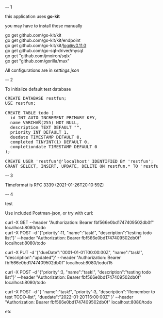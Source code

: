 
-- 1

this application uses <b>go-kit</b>


you may have to install these manually<br/>

go get github.com/go-kit/kit<br/>
go get github.com/go-kit/kit/endpoint<br/>
go get github.com/go-kit/kit/log@v0.11.0<br/>
go get github.com/go-sql-driver/mysql<br/>
go get "github.com/jmoiron/sqlx"<br/>
go get "github.com/gorilla/mux"<br/>


All configurations are in <i>settings.json</i>

-- 2

To initialize default test database<br/>

<pre>
CREATE DATABASE restfun;
USE restfun;

CREATE TABLE todo (
  id INT AUTO_INCREMENT PRIMARY KEY,
  name VARCHAR(255) NOT NULL,
  description TEXT DEFAULT "",
  priority INT DEFAULT 1,
  duedate TIMESTAMP DEFAULT 0,
  completed TINYINT(1) DEFAULT 0,
  completiondate TIMESTAMP DEFAULT 0
);

CREATE USER 'restfun'@'localhost' IDENTIFIED BY 'restfun';
GRANT SELECT, INSERT, UPDATE, DELETE ON restfun.* TO 'restfun'@'localhost';
</pre>


-- 3

Timeformat is RFC 3339 (2021-01-26T20:10:59Z)<br/>


-- 4

test<br/>

Use included Postman-json, or try with curl: <br/>

curl -X GET --header "Authorization: Bearer fbf566e0bd1747409502db0f" localhost:8080/todo<br/>
curl -X POST -d '{"priority":11, "name":"task!", "description":"testing todo list"}' --header "Authorization: Bearer fbf566e0bd1747409502db0f" localhost:8080/todo<br/>

curl -X PUT -d '{"dueDate":"0001-01-01T00:00:00Z", "name":"task!", "description":"updated"}' --header "Authorization: Bearer fbf566e0bd1747409502db0f"  localhost:8080/todo/15<br/>

curl -X POST -d '{"priority":3, "name":"task!", "description":"testing todo list"}' --header "Authorization: Bearer fbf566e0bd1747409502db0f"  localhost:8080/todo<br/>

curl -X POST -d '{ "name":"task!",  "priority":3, "description":"Remember to test TODO-list", "duedate":"2022-01-20T16:00:00Z"  }' --header "Authorization: Bearer fbf566e0bd1747409502db0f"  localhost:8080/todo<br/>

etc
